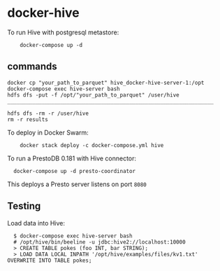 # docker-hive
To run Hive with postgresql metastore:
```
    docker-compose up -d
```
## commands
```
docker cp "your_path_to_parquet" hive_docker-hive-server-1:/opt
docker-compose exec hive-server bash
hdfs dfs -put -f /opt/"your_path_to_parquet" /user/hive
__________________________________________________________________

hdfs dfs -rm -r /user/hive
rm -r results

```
To deploy in Docker Swarm:
```
    docker stack deploy -c docker-compose.yml hive
```

To run a PrestoDB 0.181 with Hive connector:

```
  docker-compose up -d presto-coordinator
```

This deploys a Presto server listens on port `8080`

## Testing
Load data into Hive:
```
  $ docker-compose exec hive-server bash
  # /opt/hive/bin/beeline -u jdbc:hive2://localhost:10000
  > CREATE TABLE pokes (foo INT, bar STRING);
  > LOAD DATA LOCAL INPATH '/opt/hive/examples/files/kv1.txt' OVERWRITE INTO TABLE pokes;
